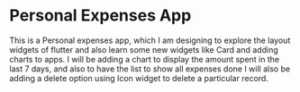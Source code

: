 # Personal Expenses App

This is a Personal expenses app, which I am designing to explore the layout widgets of flutter and also learn some new widgets like Card and adding charts to apps.
I will be adding a chart to display the amount spent in the last 7 days, and also to have the list to show all expenses done
I will also be adding a delete option using Icon widget to delete a particular record. 

